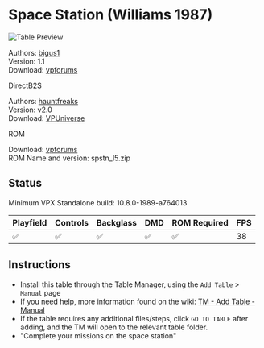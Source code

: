 ﻿# Space Station (Williams 1987)

![Table Preview](../../images/vpx-space-station-preview.jpg)

Authors: [bigus1](https://www.vpforums.org/index.php?showuser=107629)  
Version: 1.1  
Download: [vpforums](https://www.vpforums.org/index.php?app=downloads&showfile=18562)

DirectB2S

Authors: [hauntfreaks](https://vpuniverse.com/profile/5216-hauntfreaks/)  
Version: v2.0  
Download: [VPUniverse](https://vpuniverse.com/files/file/10912-space-station-williams-1987-b2s-with-full-dmd/)

ROM

Download: [vpforums](https://www.vpforums.org/index.php?app=downloads&showfile=906)  
ROM Name and version: spstn_l5.zip

## Status 

Minimum VPX Standalone build: 10.8.0-1989-a764013

| Playfield | Controls | Backglass | DMD | ROM Required | FPS | 
|-----------|----------|-----------|-----|--------------|-----|
| :white_check_mark: | :white_check_mark: | :white_check_mark: | :white_check_mark: | :white_check_mark: | 38 |

## Instructions

- Install this table through the Table Manager, using the `Add Table` > `Manual` page
- If you need help, more information found on the wiki: [TM - Add Table - Manual](https://github.com/LegendsUnchained/vpx-standalone-alp4k/wiki/%5B04%5D-%F0%9F%A7%A1-TM-%E2%80%90-Other-Features#add-table---manual)
- If the table requires any additional files/steps, click `GO TO TABLE` after adding, and the TM will open to the relevant table folder.
- "Complete your missions on the space station"

